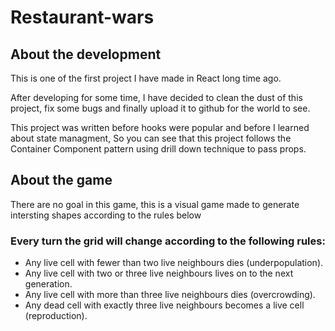 # Restaurant-wars 


## About the development 

This is one of the first project I have made in React long time ago.

After developing for some time, I have decided to clean the dust of this project, fix some bugs and finally upload it to github for the world to see.

This project was written before hooks were popular and before I learned about state managment, So you can see that this project follows the Container Component pattern using drill down technique to pass props.

## About the game

There are no goal in this game, this is a visual game made to generate intersting shapes according to the rules below

### Every turn the grid will change according to the following rules:

- Any live cell with fewer than two live neighbours dies (underpopulation).
- Any live cell with two or three live neighbours lives on to the next generation.
- Any live cell with more than three live neighbours dies (overcrowding).
- Any dead cell with exactly three live neighbours becomes a live cell (reproduction).
